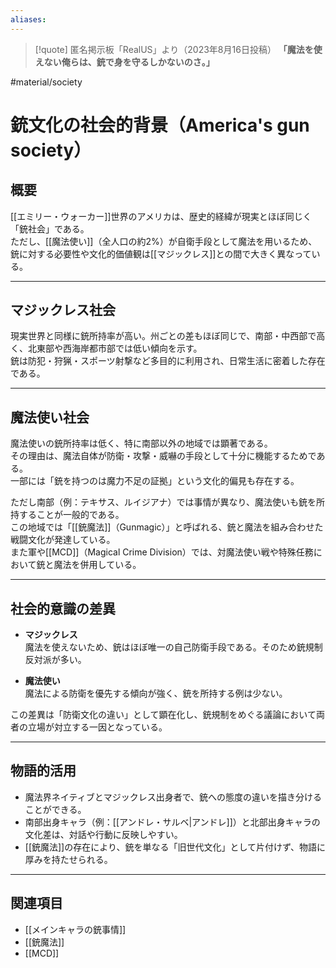 ```yaml
---
aliases:
---
```

> [!quote] 匿名掲示板「RealUS」より（2023年8月16日投稿）
> **「魔法を使えない俺らは、銃で身を守るしかないのさ。」**

#material/society  
# 銃文化の社会的背景（America's gun society）

## 概要
[[エミリー・ウォーカー]]世界のアメリカは、歴史的経緯が現実とほぼ同じく「銃社会」である。  
ただし、[[魔法使い]]（全人口の約2%）が自衛手段として魔法を用いるため、銃に対する必要性や文化的価値観は[[マジックレス]]との間で大きく異なっている。  

---

## マジックレス社会
現実世界と同様に銃所持率が高い。州ごとの差もほぼ同じで、南部・中西部で高く、北東部や西海岸都市部では低い傾向を示す。  
銃は防犯・狩猟・スポーツ射撃など多目的に利用され、日常生活に密着した存在である。  

---

## 魔法使い社会
魔法使いの銃所持率は低く、特に南部以外の地域では顕著である。  
その理由は、魔法自体が防衛・攻撃・威嚇の手段として十分に機能するためである。  
一部には「銃を持つのは魔力不足の証拠」という文化的偏見も存在する。  

ただし南部（例：テキサス、ルイジアナ）では事情が異なり、魔法使いも銃を所持することが一般的である。  
この地域では「[[銃魔法]]（Gunmagic）」と呼ばれる、銃と魔法を組み合わせた戦闘文化が発達している。  
また軍や[[MCD]]（Magical Crime Division）では、対魔法使い戦や特殊任務において銃と魔法を併用している。  

---

## 社会的意識の差異
- **マジックレス**  
  魔法を使えないため、銃はほぼ唯一の自己防衛手段である。そのため銃規制反対派が多い。  

- **魔法使い**  
  魔法による防衛を優先する傾向が強く、銃を所持する例は少ない。  

この差異は「防衛文化の違い」として顕在化し、銃規制をめぐる議論において両者の立場が対立する一因となっている。  

---

## 物語的活用
- 魔法界ネイティブとマジックレス出身者で、銃への態度の違いを描き分けることができる。  
- 南部出身キャラ（例：[[アンドレ・サルベ|アンドレ]]）と北部出身キャラの文化差は、対話や行動に反映しやすい。  
- [[銃魔法]]の存在により、銃を単なる「旧世代文化」として片付けず、物語に厚みを持たせられる。  

---

## 関連項目
- [[メインキャラの銃事情]]  
- [[銃魔法]]  
- [[MCD]]  